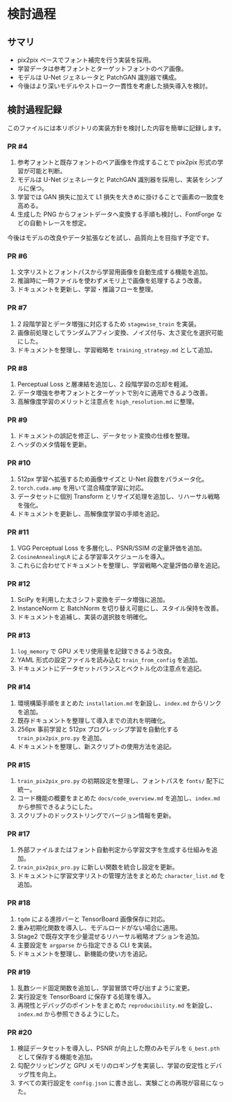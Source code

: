 # 検討過程

## サマリ
- pix2pix ベースでフォント補完を行う実装を採用。
- 学習データは参考フォントとターゲットフォントのペア画像。
- モデルは U-Net ジェネレータと PatchGAN 識別器で構成。
- 今後はより深いモデルやストローク一貫性を考慮した損失導入を検討。


## 検討過程記録

このファイルには本リポジトリの実装方針を検討した内容を簡単に記録します。

### PR #4
1. 参考フォントと既存フォントのペア画像を作成することで pix2pix 形式の学習が可能と判断。
2. モデルは U-Net ジェネレータと PatchGAN 識別器を採用し、実装をシンプルに保つ。
3. 学習では GAN 損失に加えて L1 損失を大きめに掛けることで画素の一致度を高める。
4. 生成した PNG からフォントデータへ変換する手順も検討し、FontForge などの自動トレースを想定。

今後はモデルの改良やデータ拡張などを試し、品質向上を目指す予定です。

### PR #6
1. 文字リストとフォントパスから学習用画像を自動生成する機能を追加。
2. 推論時に一時ファイルを使わずメモリ上で画像を処理するよう改善。
3. ドキュメントを更新し、学習・推論フローを整理。

### PR #7
1. 2 段階学習とデータ増強に対応するため `stagewise_train` を実装。
2. 画像前処理としてランダムアフィン変換、ノイズ付与、太さ変化を選択可能にした。
3. ドキュメントを整理し、学習戦略を `training_strategy.md` として追加。

### PR #8
1. Perceptual Loss と層凍結を追加し、2 段階学習の忘却を軽減。
2. データ増強を参考フォントとターゲットで別々に適用できるよう改善。
3. 高解像度学習のメリットと注意点を `high_resolution.md` に整理。

### PR #9
1. ドキュメントの誤記を修正し、データセット変換の仕様を整理。
2. ヘッダのメタ情報を更新。

### PR #10
1. 512px 学習へ拡張するため画像サイズと U-Net 段数をパラメータ化。
2. `torch.cuda.amp` を用いて混合精度学習に対応。
3. データセットに個別 Transform とリサイズ処理を追加し、リハーサル戦略を強化。
4. ドキュメントを更新し、高解像度学習の手順を追記。

### PR #11
1. VGG Perceptual Loss を多層化し、PSNR/SSIM の定量評価を追加。
2. `CosineAnnealingLR` による学習率スケジュールを導入。
3. これらに合わせてドキュメントを整理し、学習戦略へ定量評価の章を追記。

### PR #12
1. SciPy を利用した太さシフト変換をデータ増強に追加。
2. InstanceNorm と BatchNorm を切り替え可能にし、スタイル保持を改善。
3. ドキュメントを追補し、実装の選択肢を明確化。

### PR #13
1. `log_memory` で GPU メモリ使用量を記録できるよう改良。
2. YAML 形式の設定ファイルを読み込む `train_from_config` を追加。
3. ドキュメントにデータセットバランスとベクトル化の注意点を追記。

### PR #14
1. 環境構築手順をまとめた `installation.md` を新設し、`index.md` からリンクを追加。
2. 既存ドキュメントを整理して導入までの流れを明確化。
3. 256px 事前学習と 512px プログレッシブ学習を自動化する `train_pix2pix_pro.py` を追加。
4. ドキュメントを整理し、新スクリプトの使用方法を追記。

### PR #15
1. `train_pix2pix_pro.py` の初期設定を整理し、フォントパスを `fonts/` 配下に統一。
2. コード機能の概要をまとめた `docs/code_overview.md` を追加し、`index.md` から参照できるようにした。
3. スクリプトのドックストリングでバージョン情報を更新。
### PR #17
1. 外部ファイルまたはフォント自動判定から学習文字を生成する仕組みを追加。
2. `train_pix2pix_pro.py` に新しい関数を統合し設定を更新。
3. ドキュメントに学習文字リストの管理方法をまとめた `character_list.md` を追加。

### PR #18
1. `tqdm` による進捗バーと TensorBoard 画像保存に対応。
2. 重み初期化関数を導入し、モデルロードがない場合に適用。
3. Stage2 で既存文字を少量混ぜるリハーサル戦略オプションを追加。
4. 主要設定を `argparse` から指定できる CLI を実装。
5. ドキュメントを整理し、新機能の使い方を追記。

### PR #19
1. 乱数シード固定関数を追加し、学習冒頭で呼び出すように変更。
2. 実行設定を TensorBoard に保存する処理を導入。
3. 再現性とデバッグのポイントをまとめた `reproducibility.md` を新設し、`index.md` から参照できるようにした。

### PR #20
1. 検証データセットを導入し、PSNR が向上した際のみモデルを `G_best.pth` として保存する機能を追加。
2. 勾配クリッピングと GPU メモリのロギングを実装し、学習の安定性とデバッグ性を向上。
3. すべての実行設定を `config.json` に書き出し、実験ごとの再現が容易になった。


